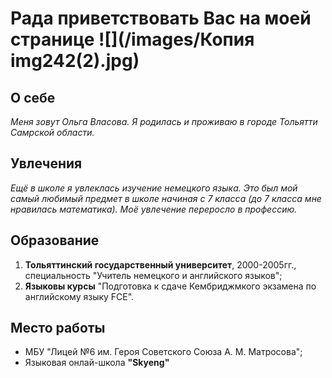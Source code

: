 # Рада приветствовать Вас на моей странице ![](/images/Копия img242(2).jpg)

## О себе

*Меня зовут Ольга Власова. Я родилась и проживаю в городе Тольятти Самрской области.*

## Увлечения

*Ещё в школе я увлеклась изучение немецкого языка. Это был мой самый любимый предмет в школе начиная с 7 класса (до 7 класса мне нравилась математика). Моё увлечение переросло в профессию.*

## Образование

1. **Тольяттинский государственный университет**, 2000-2005гг., специальность "Учитель немецкого и английского языков";
2. **Языковы курсы** "Подготовка к сдаче Кембриджмкого экзамена по английскому языку FCE".
   
 ## Место работы

 + МБУ "Лицей №6 им. Героя Советского Союза А. М. Матросова";
 + Языковая онлай-школа **"Skyeng"**  